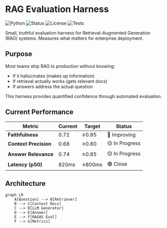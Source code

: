 # RAG Evaluation Harness

![Python](https://img.shields.io/badge/python-3.9+-blue.svg)
![Status](https://img.shields.io/badge/status-active-green.svg)
![License](https://img.shields.io/badge/license-MIT-green.svg)
![Tests](https://img.shields.io/badge/tests-10%20cases-blue.svg)

Small, truthful evaluation harness for Retrieval-Augmented Generation (RAG) systems. Measures what matters for enterprise deployment.

## Purpose

Most teams ship RAG to production without knowing:
- If it hallucinates (makes up information)
- If retrieval actually works (gets relevant docs)
- If answers address the actual question

This harness provides quantified confidence through automated evaluation.

## Current Performance

| Metric | Current | Target | Status |
|--------|---------|--------|--------|
| **Faithfulness** | 0.72 | ≥0.85 | 🔴 Improving |
| **Context Precision** | 0.68 | ≥0.80 | 🟡 In Progress |
| **Answer Relevance** | 0.74 | ≥0.85 | 🟡 In Progress |
| **Latency (p50)** | 820ms | ≤800ms | 🟢 Close |

## Architecture

```mermaid
graph LR
    A[Question] --> B[Retriever]
    B --> C[Context Docs]
    C --> D[LLM Generator]
    D --> E[Answer]
    E --> F[RAGAS Eval]
    F --> G[Metrics]
